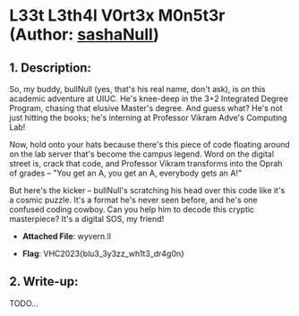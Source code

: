 # L33t L3th4l V0rt3x M0n5t3r (Author: [sashaNull](https://github.com/sashaNull))

## 1. Description:
So, my buddy, bullNull (yes, that's his real name, don't ask), is on this academic adventure at UIUC. He's knee-deep in the 3+2 Integrated Degree Program, chasing that elusive Master's degree.  And guess what? He's not just hitting the books; he's interning at Professor Vikram Adve's Computing Lab!

Now, hold onto your hats because there's this piece of code floating around on the lab server that's become the campus legend. Word on the digital street is, crack that code, and Professor Vikram transforms into the Oprah of grades – "You get an A, you get an A, everybody gets an A!"

But here's the kicker – bullNull's scratching his head over this code like it's a cosmic puzzle. It's a format he's never seen before, and he's one confused coding cowboy. Can you help him to decode this cryptic masterpiece? It's a digital SOS, my friend!

- **Attached File**: wyvern.ll

- **Flag**: VHC2023{blu3_3y3zz_wh1t3_dr4g0n}

## 2. Write-up:
TODO...

